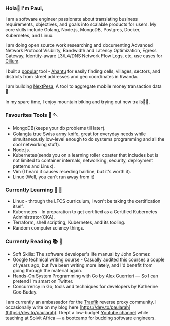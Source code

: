 
### Hola👋 I'm Paul, 

I am a software engineer passionate about translating business requirements, objectives, and goals into scalable products for users. My core skills include Golang, Node.js, MongoDB, Postgres, Docker, Kubernetes, and Linux.  
 
I am doing open source work researching and documenting  Advanced Network Protocol Visibility,  Bandwidth and Latency Optimization, Egress Gateway, Identity-aware L3/L4/DNS Network Flow Logs, etc, use cases for [Cilium](https://cilium.io/). 

I built a [popular](https://twitter.com/ArahPaul/status/1534999763095019523) tool - [Ahantu](https://www.ahantu.rw/)  for easily finding cells, villages, sectors, and districts from street addresses and geo coordinates in Rwanda. 

I am building [NextPesa](https://www.nextpesa.com/), A tool to aggregate mobile money transaction data💸. 

In my spare time, I enjoy mountain biking and trying out new trails🚴‍♂️. 

### Favourites Tools 🧵 🪡
* MongoDB(keeps your db problems till later).
* Golang(a true Swiss army knife, great for everyday needs while simultaneously low-level enough to do systems programming and all the cool networking stuff).
* Node.js.
* Kubernetes(sends you on a learning roller coaster that includes but is not limited to container internals, networking, security, deployment patterns and Linux).
* Vim (I heard it causes receding hairline, but it's worth it).
* Linux (Well, you can't run away from it)

### Currently Learning  📝 📌 
* Linux - through the LFCS curriculum, I won't be taking the certification itself. 
* Kubernetes - In preparation to get certified as a Certified Kubernetes Administrator(CKA). 
* Terraform, shell scripting, Kubernetes, and its tooling. 
* Random computer sciency things. 

### Currently Reading 📚 📖 
* Soft Skills: The software developer's life manual by John Sonmez 
* Google technical writing course -  Casually audited this courses a couple of years ago, but I've been writing more lately, and I'd benefit from going through the material again.
* Hands-On System Programming with Go by Alex Guerrieri — So I can pretend I'm smart on Twitter. 
* Concurrency in Go; tools and techniques for developers by Katherine Cox-Buday.
  

I am currently an ambassador for the [Traefik](https://traefik.io/) reverse proxy community. I occasionally write on my blog here [https://dev.to/paularah](https://dev.to/paularah).
I kept a low-budget [Youtube channel](https://www.youtube.com/channel/UCgLDHwAR153t_Yv2cIi3z0g) while teaching at Solvit Africa — a bootcamp for budding software engineers.  
